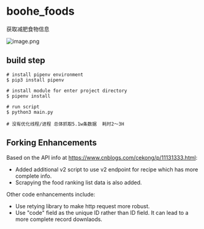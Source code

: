 # boohe_foods

获取减肥食物信息

![image.png](https://i.loli.net/2019/11/21/bDJSWKmuOh1rVQZ.png)

## build step

```
# install pipenv environment
$ pip3 install pipenv

# install module for enter project directory 
$ pipenv install

# run script
$ python3 main.py

# 没有优化线程/进程 总体抓取5.1w条数据  耗时2～3H
```
## Forking Enhancements

Based on the API info at https://www.cnblogs.com/cekong/p/11131333.html:

- Added additional v2 script to use v2 endpoint for recipe which has more complete info. 
- Scrapying the food ranking list data is also added. 

Other code enhancements include:

- Use retying library to make http request more robust.
- Use "code" field as the unique ID rather than ID field. It can lead to a more  complete record downlaods.
